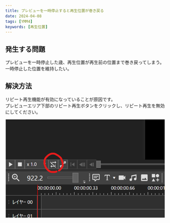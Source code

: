 ```yaml
---
title: プレビューを一時停止すると再生位置が巻き戻る
date: 2024-04-08
tags: [YMM4]
keywords: [再生位置]
---
```

## 発生する問題
プレビューを一時停止した歳、再生位置が再生前の位置まで巻き戻ってしまう。  
一時停止した位置を維持したい。

## 解決方法
リピート再生機能が有効になっていることが原因です。  
プレビューエリア下部のリピート再生ボタンをクリックし、リピート再生を無効にしてください。

![スクリーンショット](repeat_5317.png)